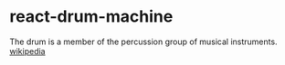 # react-drum-machine
The drum is a member of the percussion group of musical instruments.  
[wikipedia](https://en.wikipedia.org/wiki/Drum)
